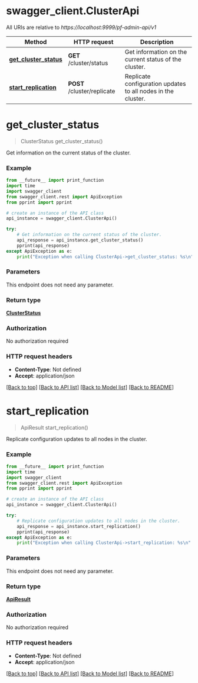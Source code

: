 # swagger_client.ClusterApi

All URIs are relative to *https://localhost:9999/pf-admin-api/v1*

Method | HTTP request | Description
------------- | ------------- | -------------
[**get_cluster_status**](ClusterApi.md#get_cluster_status) | **GET** /cluster/status | Get information on the current status of the cluster.
[**start_replication**](ClusterApi.md#start_replication) | **POST** /cluster/replicate | Replicate configuration updates to all nodes in the cluster.


# **get_cluster_status**
> ClusterStatus get_cluster_status()

Get information on the current status of the cluster.



### Example
```python
from __future__ import print_function
import time
import swagger_client
from swagger_client.rest import ApiException
from pprint import pprint

# create an instance of the API class
api_instance = swagger_client.ClusterApi()

try:
    # Get information on the current status of the cluster.
    api_response = api_instance.get_cluster_status()
    pprint(api_response)
except ApiException as e:
    print("Exception when calling ClusterApi->get_cluster_status: %s\n" % e)
```

### Parameters
This endpoint does not need any parameter.

### Return type

[**ClusterStatus**](ClusterStatus.md)

### Authorization

No authorization required

### HTTP request headers

 - **Content-Type**: Not defined
 - **Accept**: application/json

[[Back to top]](#) [[Back to API list]](../README.md#documentation-for-api-endpoints) [[Back to Model list]](../README.md#documentation-for-models) [[Back to README]](../README.md)

# **start_replication**
> ApiResult start_replication()

Replicate configuration updates to all nodes in the cluster.



### Example
```python
from __future__ import print_function
import time
import swagger_client
from swagger_client.rest import ApiException
from pprint import pprint

# create an instance of the API class
api_instance = swagger_client.ClusterApi()

try:
    # Replicate configuration updates to all nodes in the cluster.
    api_response = api_instance.start_replication()
    pprint(api_response)
except ApiException as e:
    print("Exception when calling ClusterApi->start_replication: %s\n" % e)
```

### Parameters
This endpoint does not need any parameter.

### Return type

[**ApiResult**](ApiResult.md)

### Authorization

No authorization required

### HTTP request headers

 - **Content-Type**: Not defined
 - **Accept**: application/json

[[Back to top]](#) [[Back to API list]](../README.md#documentation-for-api-endpoints) [[Back to Model list]](../README.md#documentation-for-models) [[Back to README]](../README.md)

